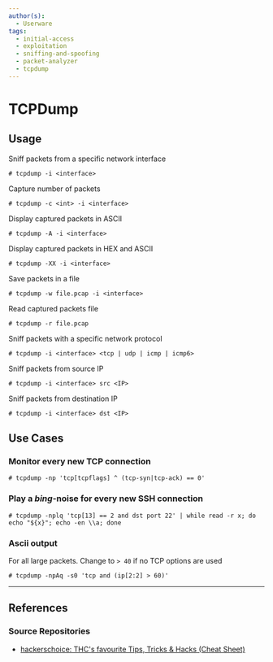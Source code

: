 ```yaml
---
author(s):
  - Userware
tags:
  - initial-access
  - exploitation
  - sniffing-and-spoofing
  - packet-analyzer
  - tcpdump
---
```

# TCPDump

## Usage

Sniff packets from a specific network interface

```
# tcpdump -i <interface>
```

Capture number of packets

```
# tcpdump -c <int> -i <interface>
```

Display captured packets in ASCII

```
# tcpdump -A -i <interface>
```

Display captured packets in HEX and ASCII

```
# tcpdump -XX -i <interface>
```

Save packets in a file

```
# tcpdump -w file.pcap -i <interface>
```

Read captured packets file

```
# tcpdump -r file.pcap
```

Sniff packets with a specific network protocol

```
# tcpdump -i <interface> <tcp | udp | icmp | icmp6>
```

Sniff packets from source IP

```
# tcpdump -i <interface> src <IP>
```

Sniff packets from destination IP

```
# tcpdump -i <interface> dst <IP>
```

## Use Cases

### Monitor every new TCP connection

```
# tcpdump -np 'tcp[tcpflags] ^ (tcp-syn|tcp-ack) == 0'
```

### Play a *bing*-noise for every new SSH connection

```
# tcpdump -nplq 'tcp[13] == 2 and dst port 22' | while read -r x; do echo "${x}"; echo -en \\a; done
```

### Ascii output

For all large packets. Change to `> 40` if no TCP options are used

```
# tcpdump -npAq -s0 'tcp and (ip[2:2] > 60)'
```

---
## References

### Source Repositories

- [hackerschoice: THC's favourite Tips, Tricks & Hacks (Cheat Sheet)](https://github.com/hackerschoice/thc-tips-tricks-hacks-cheat-sheet)